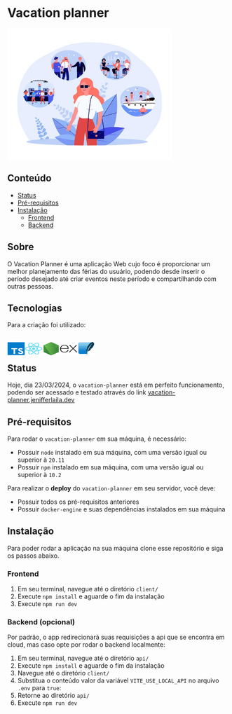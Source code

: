 # Vacation planner

<img align="center" height="300px" src="./client/public/images/pensando_ferias.jpg" alt="Ferias" />

## Conteúdo

- [Status](#status)
- [Pré-requisitos](#pré-requisitos)
- [Instalação](#instalação)
  - [Frontend](#frontend)
  - [Backend](#backend-opcional)

## Sobre

O Vacation Planner é uma aplicação Web cujo foco é proporcionar um melhor planejamento das férias do usuário, podendo desde inserir o período desejado até criar eventos neste período e compartilhando com outras pessoas.

## Tecnologias

Para a criação foi utilizado:

<div align="center" style="display: inline_block">
  <br>
  <img align="left" alt="Jeni-Ts" height="30" width="40" src="https://raw.githubusercontent.com/devicons/devicon/master/icons/typescript/typescript-original.svg">
  <img align="left" alt="Jeni-Reactjs" height="30" width="40" src="https://raw.githubusercontent.com/devicons/devicon/master/icons/react/react-original.svg">
  <img align="left" alt="Jeni-Nodejs" height="30" width="40" src="https://raw.githubusercontent.com/devicons/devicon/master/icons/nodejs/nodejs-original.svg">
  <img align="left" alt="Jeni-Expressjs" height="30" width="40" src="https://raw.githubusercontent.com/devicons/devicon/master/icons/express/express-original.svg">
  <img align="left" alt="Jeni-SQLite" height="30" width="40" src="https://raw.githubusercontent.com/devicons/devicon/master/icons/sqlite/sqlite-original.svg">
</div>

<br>

## Status

Hoje, dia 23/03/2024, o `vacation-planner` está em perfeito funcionamento, podendo ser acessado e testado através do link [vacation-planner.jenifferlaila.dev](https://vacation-planner.jenifferlaila.dev)

## Pré-requisitos

Para rodar o `vacation-planner` em sua máquina, é necessário:

- Possuir `node` instalado em sua máquina, com uma versão igual ou superior à `20.11`
- Possuir `npm` instalado em sua máquina, com uma versão igual ou superior à `10.2`

Para realizar o **deploy** do `vacation-planner` em seu servidor, você deve:

- Possuir todos os pré-requisitos anteriores
- Possuir `docker-engine` e suas dependências instalados em sua máquina

## Instalação

Para poder rodar a aplicação na sua máquina clone esse repositório e siga os passos abaixo.

### Frontend

1. Em seu terminal, navegue até o diretório `client/`
2. Execute `npm install` e aguarde o fim da instalação
3. Execute `npm run dev`

### Backend (opcional)

Por padrão, o app redirecionará suas requisições a api que se encontra em cloud, mas caso opte por rodar o backend localmente:

1. Em seu terminal, navegue até o diretório `api/`
2. Execute `npm install` e aguarde o fim da instalação
3. Navegue até o diretório `client/`
4. Substitua o conteúdo valor da variável `VITE_USE_LOCAL_API` no arquivo `.env` para `true`:
5. Retorne ao diretório `api/`
6. Execute `npm run dev`
